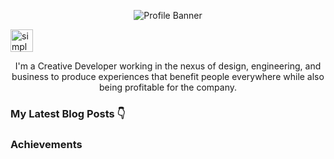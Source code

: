 <!-- Banner -->
<p align="center"><img alt="Profile Banner" src=""></p>

<p align="left"> <a href="https://twitter.com/simplyuix" target="blank"><img src="" height="36" alt="simplyuix"/></a></p>

<div align="center">

I'm a Creative Developer working in the nexus of design, engineering, and business to produce experiences that benefit people everywhere while also being profitable for the company.

  
</div>

### My Latest Blog Posts 👇
<!-- HASHNODE_BLOG:START -->

<!-- HASHNODE_BLOG:END -->

### Achievements
     
